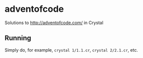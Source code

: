 # adventofcode
Solutions to http://adventofcode.com/ in Crystal

## Running

Simply do, for example, `crystal 1/1.1.cr`, `crystal 2/2.1.cr`, etc.
